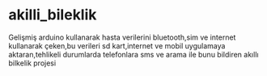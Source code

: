 # akilli_bileklik
 Gelişmiş arduino kullanarak hasta verilerini bluetooth,sim ve internet kullanarak çeken,bu verileri sd kart,internet ve mobil uygulamaya aktaran,tehlikeli durumlarda telefonlara sms ve arama ile bunu bildiren akıllı bilkelik projesi
